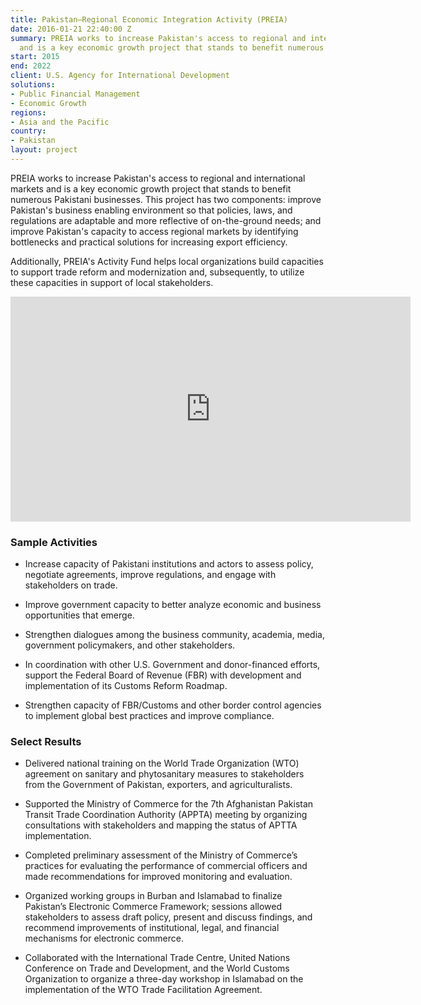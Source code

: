 ```yaml
---
title: Pakistan—Regional Economic Integration Activity (PREIA)
date: 2016-01-21 22:40:00 Z
summary: PREIA works to increase Pakistan's access to regional and international markets
  and is a key economic growth project that stands to benefit numerous Pakistani businesses.
start: 2015
end: 2022
client: U.S. Agency for International Development
solutions:
- Public Financial Management
- Economic Growth
regions:
- Asia and the Pacific
country:
- Pakistan
layout: project
---
```


PREIA works to increase Pakistan's access to regional and international markets and is a key economic growth project that stands to benefit numerous Pakistani businesses. This project has two components: improve Pakistan's business enabling environment so that policies, laws, and regulations are adaptable and more reflective of on-the-ground needs; and improve Pakistan's capacity to access regional markets by identifying bottlenecks and practical solutions for increasing export efficiency.

Additionally, PREIA's Activity Fund helps local organizations build capacities to support trade reform and modernization and, subsequently, to utilize these capacities in support of local stakeholders.

<iframe src="https://player.vimeo.com/video/257794900" width="640" height="360" frameborder="0" webkitallowfullscreen mozallowfullscreen allowfullscreen></iframe>

### Sample Activities

* Increase capacity of Pakistani institutions and actors to assess policy, negotiate agreements, improve regulations, and engage with stakeholders on trade.

* Improve government capacity to better analyze economic and business opportunities that emerge.

* Strengthen dialogues among the business community, academia, media, government policymakers, and other stakeholders.

* In coordination with other U.S. Government and donor-financed efforts, support the Federal Board of Revenue (FBR) with development and implementation of its Customs Reform Roadmap.

* Strengthen capacity of FBR/Customs and other border control agencies to implement global best practices and improve compliance.

### Select Results

* Delivered national training on the World Trade Organization (WTO) agreement on sanitary and phytosanitary measures to stakeholders from the Government of Pakistan, exporters, and agriculturalists.

* Supported the Ministry of Commerce for the 7th Afghanistan Pakistan Transit Trade Coordination Authority (APPTA) meeting by organizing consultations with stakeholders and mapping the status of APTTA implementation.

* Completed preliminary assessment of the Ministry of Commerce’s practices for evaluating the performance of commercial officers and made recommendations for improved monitoring and evaluation.

* Organized working groups in Burban and Islamabad to finalize Pakistan’s Electronic Commerce Framework; sessions allowed stakeholders to assess draft policy, present and discuss findings, and recommend improvements of institutional, legal, and financial mechanisms for electronic commerce.

* Collaborated with the International Trade Centre, United Nations Conference on Trade and Development, and the World Customs Organization to organize a three-day workshop in Islamabad on the implementation of the WTO Trade Facilitation Agreement.